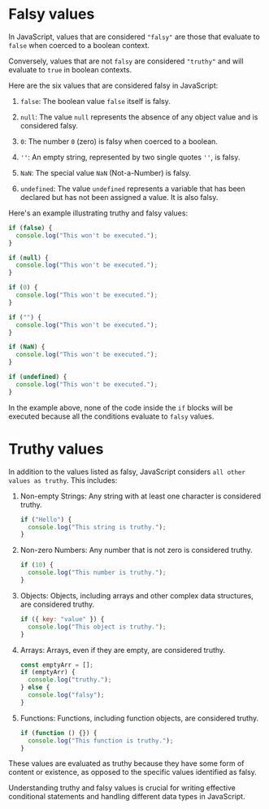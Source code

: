 # Falsy values

In JavaScript, values that are considered `"falsy"` are those that evaluate to `false` when coerced to a boolean context.

Conversely, values that are not `falsy` are considered `"truthy"` and will evaluate to `true` in boolean contexts.

Here are the six values that are considered falsy in JavaScript:

1. `false`: The boolean value `false` itself is falsy.

2. `null`: The value `null` represents the absence of any object value and is considered falsy.

3. `0`: The number `0` (zero) is falsy when coerced to a boolean.

4. `''`: An empty string, represented by two single quotes `''`, is falsy.

5. `NaN`: The special value `NaN` (Not-a-Number) is falsy.

6. `undefined`: The value `undefined` represents a variable that has been declared but has not been assigned a value. It is also falsy.

Here's an example illustrating truthy and falsy values:

```js
if (false) {
  console.log("This won't be executed.");
}

if (null) {
  console.log("This won't be executed.");
}

if (0) {
  console.log("This won't be executed.");
}

if ("") {
  console.log("This won't be executed.");
}

if (NaN) {
  console.log("This won't be executed.");
}

if (undefined) {
  console.log("This won't be executed.");
}
```

In the example above, none of the code inside the `if` blocks will be executed because all the conditions evaluate to `falsy` values.

# Truthy values

In addition to the values listed as falsy, JavaScript considers `all other values as truthy`. This includes:

1. Non-empty Strings: Any string with at least one character is considered truthy.

   ```js
   if ("Hello") {
     console.log("This string is truthy.");
   }
   ```

2. Non-zero Numbers: Any number that is not zero is considered truthy.

   ```js
   if (10) {
     console.log("This number is truthy.");
   }
   ```

3. Objects: Objects, including arrays and other complex data structures, are considered truthy.

   ```js
   if ({ key: "value" }) {
     console.log("This object is truthy.");
   }
   ```

4. Arrays: Arrays, even if they are empty, are considered truthy.

   ```js
   const emptyArr = [];
   if (emptyArr) {
     console.log("truthy.");
   } else {
     console.log("falsy");
   }
   ```

5. Functions: Functions, including function objects, are considered truthy.
   ```js
   if (function () {}) {
     console.log("This function is truthy.");
   }
   ```

These values are evaluated as truthy because they have some form of content or existence, as opposed to the specific values identified as falsy.

Understanding truthy and falsy values is crucial for writing effective conditional statements and handling different data types in JavaScript.
